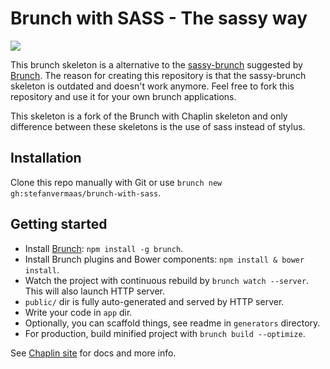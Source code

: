 # Brunch with SASS - The sassy way
![](https://a248.e.akamai.net/camo.github.com/b7ebb8bbcec7938940cf8e9c441124c3bddafd3a/687474703a2f2f662e636c2e6c792f6974656d732f34373039326b30423141334a317a3166306b34362f6277632e706e67)

This brunch skeleton is a alternative to the [sassy-brunch](https://github.com/bc-luke/sassy-brunch) suggested by [Brunch](https://github.com/brunch/brunch/wiki/Skeletons#wiki-backbone). The reason for creating this repository is that the sassy-brunch skeleton is outdated and doesn't work anymore. Feel free to fork this repository and use it for your own brunch applications.

This skeleton is a fork of the Brunch with Chaplin skeleton and only difference between these skeletons is the use of sass instead of stylus.

## Installation
Clone this repo manually with Git or use `brunch new gh:stefanvermaas/brunch-with-sass`.

## Getting started
* Install [Brunch](http://brunch.io): `npm install -g brunch`.
* Install Brunch plugins and Bower components: `npm install & bower install`.
* Watch the project with continuous rebuild by
`brunch watch --server`. This will also launch HTTP server.
* `public/` dir is fully auto-generated and served by HTTP server.
* Write your code in `app` dir.
* Optionally, you can scaffold things, see readme in `generators` directory.
* For production, build minified project with `brunch build --optimize`.

See [Chaplin site](http://chaplinjs.org) for docs and more info.